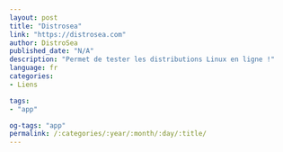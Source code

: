```yaml
---
layout: post
title: "Distrosea"
link: "https://distrosea.com"
author: DistroSea
published_date: "N/A"
description: "Permet de tester les distributions Linux en ligne !"
language: fr
categories:
- Liens

tags:
- "app"

og-tags: "app"
permalink: /:categories/:year/:month/:day/:title/
---
```

